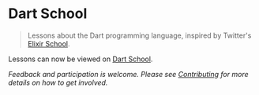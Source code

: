 # Dart School

> Lessons about the Dart programming language, inspired by Twitter's [Elixir School](https://elixirschool.com/en/).

Lessons can now be viewed on [Dart School](dartschool.github.io).

_Feedback and participation is welcome. Please see [Contributing](CONTRIBUTING.md) for more details on how to get involved._